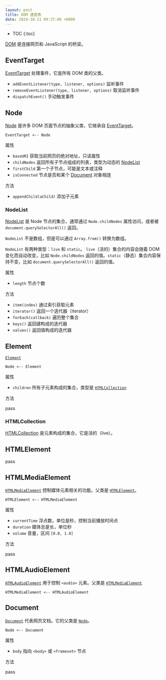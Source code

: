 ```yaml
---
layout: post
title: DOM 速查表
date: 2024-10-11 09:37:00 +0800
---
```


* TOC
{:toc}

[DOM][dom] 是连接网页和 JavaScript 的桥梁。

## EventTarget

[EventTarget](https://developer.mozilla.org/en-US/docs/Web/API/EventTarget) 处理事件，它是所有 DOM 类的父类。

- `addEventListener(type, listener, options)` 监听事件
- `removeEventListener(type, listener, options)` 取消监听事件
- `dispatchEvent()` 手动触发事件

## Node

[Node](https://developer.mozilla.org/en-US/docs/Web/API/Node) 是许多 DOM 页面节点的抽象父类，它继承自 [EventTarget](#eventtarget)。

```
EventTarget <-- Node
```

属性

- `baseURI` 获取当前网页的绝对地址，只读属性
- `childNodes` 返回所有子节点组成的列表，类型为动态的 [NodeList](#nodelist)
- `firstChild` 第一个子节点，可能是文本或注释
- `isConnected` 节点是否和某个 [Document](#document) 对象相连

方法

- `appendChild(aChild)` 添加子元素

### NodeList

[NodeList](https://developer.mozilla.org/en-US/docs/Web/API/NodeList) 是 Node 节点的集合，通常通过 `Node.childNodes` 属性访问，或者被 `document.querySelectorAll()` 返回。

`NodeList` 不是数组，但是可以通过 `Array.from()` 转换为数组。

`NodeList` 有两种类型：`live` 和 `static`。 `live`（活的）集合的内容会随着 DOM 变化而自动改变，比如 `Node.childNodes` 返回的值。`static`（静态）集合内容保持不变，比如 `document.querySelectorAll()` 返回的值。

属性

- `length` 节点个数

方法

- `item(index)` 通过索引获取元素
- `iterator()` 返回一个迭代器（iterator）
- `forEach(callback)` 遍历整个集合
- `keys()` 返回键构成的迭代器
- `values()` 返回值构成的迭代器

## Element

[`Element`](https://developer.mozilla.org/en-US/docs/Web/API/Element)

```
Node <-- Element
```

属性

- `children` 所有子元素构成的集合，类型是 [`HTMLCollection`](#htmlcollection)

方法

pass

### HTMLCollection

[HTMLCollection](https://developer.mozilla.org/en-US/docs/Web/API/HTMLCollection) 是元素构成的集合，它是活的（live）。

## HTMLElement

pass

## HTMLMediaElement

[`HTMLMediaElement`](https://developer.mozilla.org/en-US/docs/Web/API/HTMLMediaElement) 控制媒体元素相关的功能。父类是 [`HTMLElement`](#htmlelement)。

```
HTMLElement <-- HTMLMediaElement
```

属性

- `currentTime` 浮点数，单位是秒，控制当前播放时间点
- `duration` 媒体总是长，单位秒
- `volume` 音量，区间 `[0.0, 1.0]`

方法

pass

## HTMLAudioElement

[`HTMLAudioElement`](https://developer.mozilla.org/en-US/docs/Web/API/HTMLAudioElement) 用于控制 `<audio>` 元素。父类是 [`HTMLMediaElement`](#htmlmediaelement)

```
HTMLMediaElement <-- HTMLAudioElement
```

## Document

[`Document`](https://developer.mozilla.org/en-US/docs/Web/API/Document) 代表网页文档。它的父类是 [`Node`](#node)。

```
Node <-- Document
```

属性

- `body` 指向 `<body>` 或 `<frameset>` 节点

方法

pass

[dom]: https://developer.mozilla.org/en-US/docs/Web/API/Document_Object_Model "Document Object Model"